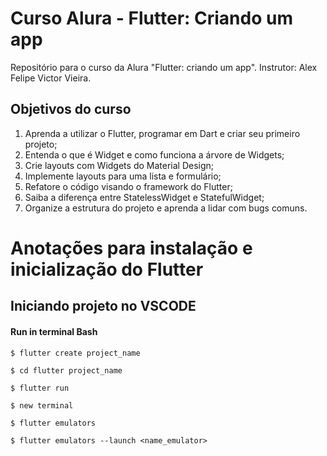 # Curso Alura - Flutter: Criando um app

  Repositório para o curso da Alura "Flutter: criando um app".
  Instrutor: Alex Felipe Victor Vieira.

## Objetivos do curso

  1. Aprenda a utilizar o Flutter, programar em Dart e criar seu primeiro projeto;
  2. Entenda o que é Widget e como funciona a árvore de Widgets;
  3. Crie layouts com Widgets do Material Design;
  4. Implemente layouts para uma lista e formulário;
  5. Refatore o código visando o framework do Flutter;
  6. Saiba a diferença entre StatelessWidget e StatefulWidget;
  7. Organize a estrutura do projeto e aprenda a lidar com bugs comuns.

# Anotações para instalação e inicialização do Flutter

## Iniciando projeto no VSCODE

#### Run in terminal Bash
      
```
$ flutter create project_name

$ cd flutter project_name

$ flutter run

$ new terminal

$ flutter emulators

$ flutter emulators --launch <name_emulator>

```